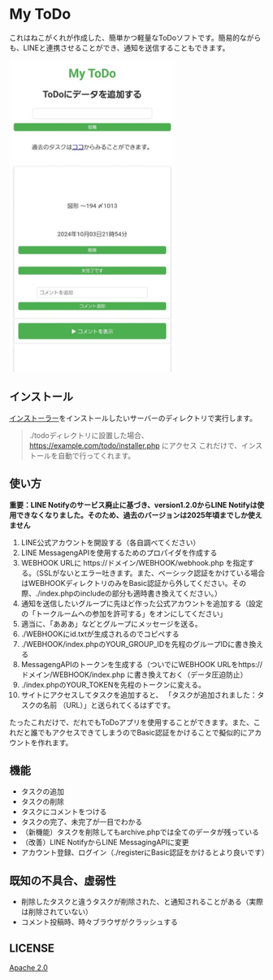 # My ToDo
これはねこがくれが作成した、簡単かつ軽量なToDoソフトです。簡易的ながらも、LINEと連携させることができ、通知を送信することもできます。

![イメージ画像](https://github.com/nekogakure/My-ToDo/blob/main/src/image.png)

## インストール
[インストーラー](https://github.com/nekogakure/My-ToDo/releases/tag/Installer)をインストールしたいサーバーのディレクトリで実行します。

>./todoディレクトリに設置した場合、https://example.com/todo/installer.php にアクセス
これだけで、インストールを自動で行ってくれます。

## 使い方
**重要：LINE Notifyのサービス廃止に基づき、version1.2.0からLINE Notifyは使用できなくなりました。そのため、過去のバージョンは2025年頃までしか使えません**
1. LINE公式アカウントを開設する（各自調べてください）
2. LINE MessagengAPIを使用するためのプロパイダを作成する
3. WEBHOOK URLに https://ドメイン/WEBHOOK/webhook.php を指定する。（SSLがないとエラー吐きます。また、ベーシック認証をかけている場合はWEBHOOKディレクトリのみをBasic認証から外してください。その際、./index.phpのincludeの部分も適時書き換えてください。）
4. 通知を送信したいグループに先ほど作った公式アカウントを追加する（設定の「トークルームへの参加を許可する」をオンにしてください」
5. 適当に、「あああ」などとグループにメッセージを送る。
6. ./WEBHOOKにid.txtが生成されるのでコピペする
7. ./WEBHOOK/index.phpのYOUR_GROUP_IDを先程のグループIDに書き換える
8. MessagengAPIのトークンを生成する（ついでにWEBHOOK URLをhttps://ドメイン/WEBHOOK/index.php に書き換えておく（データ圧迫防止）
9. ./index.phpのYOUR_TOKENを先程のトークンに変える。
10. サイトにアクセスしてタスクを追加すると、 「タスクが追加されました：タスクの名前 （URL）」と送られてくるはずです。

たったこれだけで、だれでもToDoアプリを使用することができます。また、これだと誰でもアクセスできてしまうのでBasic認証をかけることで擬似的にアカウントを作れます。

## 機能
- タスクの追加
- タスクの削除
- タスクにコメントをつける
- タスクの完了、未完了が一目でわかる
- （新機能）タスクを削除してもarchive.phpでは全てのデータが残っている
- （改善）LINE NotifyからLINE MessagingAPIに変更
- アカウント登録、ログイン（./registerにBasic認証をかけるとより良いです）

## 既知の不具合、虚弱性
- 削除したタスクと違うタスクが削除された、と通知されることがある（実際は削除されていない）
- コメント投稿時、時々ブラウザがクラッシュする

## LICENSE
[Apache 2.0](https://github.com/nekogakure/My-ToDo/blob/main/LICENSE)

